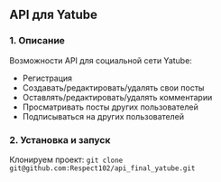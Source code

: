 ## API для Yatube
### 1. Описание
Возможности API для социальной сети Yatube:
- Регистрация
- Создавать/редактировать/удалять свои посты
- Оставлять/редактировать/удалять комментарии
- Просматривать посты других пользователей
- Подписываться на других пользователей
### 2. Установка и запуск
Клонируем проект:
```git clone git@github.com:Respect102/api_final_yatube.git```
